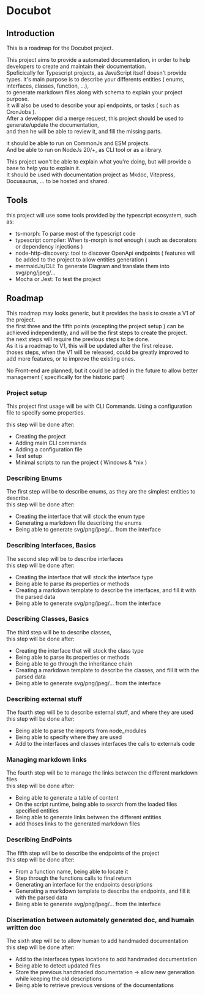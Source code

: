 # Docubot  

## Introduction  

This is a roadmap for the Docubot project.  

This project aims to provide a automated documentation, in order to help developers to create and maintain their documentation.  
Speficically for Typescript projects, as JavaScript itself doesn't provide types.
it's main purpose is to describe your differents entities ( enums, interfaces, classes, function, ...),  
to generate markdown files along with schema to explain your project purpose.  
It will also be used to describe your api endpoints, or tasks ( such as CronJobs ).  
After a developper did a merge request, this project should be used to generate/update the documentation,  
and then he will be able to review it, and fill the missing parts.

it should be able to run on CommonJs and ESM projects.  
And be able to run on NodeJs 20/+, as CLI tool or as a library.  

This project won't be able to explain what you're doing, but will provide a base to help you to explain it.  
It should be used with documentation project as Mkdoc, Vitepress, Docusaurus, ... to be hosted and shared.  

## Tools  

this project will use some tools provided by the typescript ecosystem, such as:  
- ts-morph: To parse most of the typescript code  
- typescript compiler: When ts-morph is not enough ( such as decorators or dependency injections )  
- node-http-discovery: tool to discover OpenApi endpoints ( features will be added to the project to allow entities generation )  
- mermaidJs/CLI: To generate Diagram and translate them into svg/png/jpeg/...  
- Mocha or Jest: To test the project

## Roadmap  

This roadmap may looks generic, but it provides the basis to create a V1 of the project.  
the first three and the fifth points (excepting the project setup ) can be achieved independently, and will be the first steps to create the project.  
the next steps will require the previous steps to be done.  
As it is a roadmap to V1, this will be updated after the first release.  
thoses steps, when the V1 will be released, could be greatly improved to add more features, or to improve the existing ones.  

No Front-end are planned, but it could be added in the future to allow better management ( specifically for the historic part)

### Project setup  

This project first usage will be with CLI Commands.
Using a configuration file to specify some properties.

this step will be done after:
- Creating the project
- Adding main CLI commands
- Adding a configuration file
- Test setup
- Minimal scripts to run the project ( Windows & *nix )

### Describing Enums  

The first step will be to describe enums, as they are the simplest entities to describe.  
this step will be done after:  
- Creating the interface that will stock the enum type  
- Generating a markdown file describing the enums  
- Being able to generate svg/png/jpeg/... from the interface  

### Describing Interfaces, Basics  

The second step will be to describe interfaces  
this step will be done after:  
- Creating the interface that will stock the interface type  
- Being able to parse its properties or methods  
- Creating a markdown template to describe the interfaces, and fill it with the parsed data  
- Being able to generate svg/png/jpeg/... from the interface  

### Describing Classes, Basics  

The third step will be to describe classes,  
this step will be done after:  
- Creating the interface that will stock the class type  
- Being able to parse its properties or methods  
- Being able to go through the inheritance chain  
- Creating a markdown template to describe the classes, and fill it with the parsed data  
- Being able to generate svg/png/jpeg/... from the interface  

### Describing external stuff  

The fourth step will be to describe external stuff, and where they are used  
this step will be done after:  
- Being able to parse the imports from node_modules  
- Being able to specify where they are used  
- Add to the interfaces and classes interfaces the calls to externals code  

### Managing markdown links  

The fourth step will be to manage the links between the different markdown files  
this step will be done after:  
- Being able to generate a table of content  
- On the script runtime, being able to search from the loaded files specified entities  
- Being able to generate links between the different entities  
- add thoses links to the generated markdown files  

### Describing EndPoints  

The fifth step will be to describe the endpoints of the project  
this step will be done after:  
- From a function name, being able to locate it  
- Step through the functions calls to final return  
- Generating an interface for the endpoints descriptions  
- Generating a markdown template to describe the endpoints, and fill it with the parsed data  
- Being able to generate svg/png/jpeg/... from the interface  

### Discrimation between automately generated doc, and humain written doc  

The sixth step will be to allow human to add handmaded documentation  
this step will be done after:  
- Add to the interfaces types locations to add handmaded documentation  
- Being able to detect updated files  
- Store the previous handmaded documentation -> allow new generation while keeping the old descriptions  
- Being able to retrieve previous versions of the documentations  